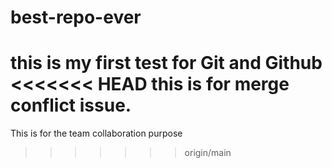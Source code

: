 # best-repo-ever
this is my first test for Git and Github
<<<<<<< HEAD
this is for merge conflict issue. 
=======
This is for the team collaboration purpose
>>>>>>> origin/main
